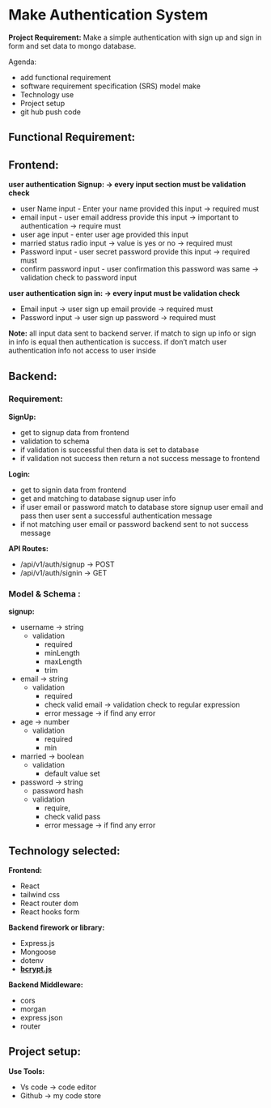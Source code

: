 
# Make Authentication System
**Project Requirement:** 
Make a simple authentication with sign up and sign in form and set data to mongo database.

Agenda: 

- add functional requirement
- software requirement specification (SRS) model make
- Technology use
- Project setup
- git hub push code

## **Functional Requirement:**

## **Frontend:**

**user authentication Signup:  → every input section must be validation check**

- user Name input - Enter your name provided this input → required must
- email input - user email address provide this input → important to authentication → require must
- user age input - enter user age provided this input
- married status radio input →  value is yes or no → required must
- Password input - user secret password provide this input → required must
- confirm password input - user confirmation this password was same → validation check to password input

**user authentication sign in: → every input must be validation check**

- Email input → user sign up email provide → required must
- Password input → user sign up password → required must

**Note:**  all input data sent to backend server. if match to sign up info or sign in info is equal then authentication is success. if don’t match user authentication info not access to user inside

## **Backend:**

### **Requirement:**

**SignUp:**

- get to signup data from frontend
- validation to schema
- if validation is successful then data is set to database
- if validation not success then return a not success message to frontend

**Login:** 

- get to signin data from frontend
- get and matching to database signup user info
- if user email or password match to database store signup user email and pass then user sent a successful authentication message
- if not matching user email or password backend sent to not success message

**API Routes:**

- /api/v1/auth/signup → POST
- /api/v1/auth/signin → GET

### **Model & Schema :**

**signup:**

- username → string
    - validation
        - required
        - minLength
        - maxLength
        - trim
- email → string
    - validation
        - required
        - check valid email → validation check to regular expression
        - error message → if find any error
- age → number
    - validation
        - required
        - min
- married → boolean
    - validation
        - default value set
- password → string
    - password hash
    - validation
        - require,
        - check valid pass
        - error message → if find any error

## Technology selected:

**Frontend:** 

- React
- tailwind css
- React router dom
- React hooks form

**Backend firework or library:** 

- Express.js
- Mongoose
- dotenv
- **[bcrypt.js](https://github.com/kelektiv/node.bcrypt.js)**

**Backend Middleware:**

- cors
- morgan
- express json
- router

## Project setup:

**Use Tools:**

- Vs code → code editor
- Github → my code store